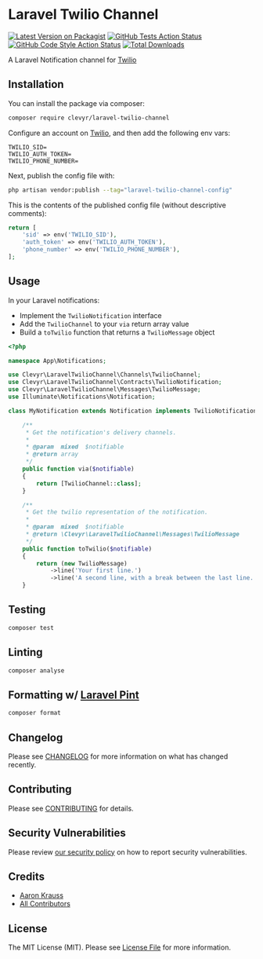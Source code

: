 # Laravel Twilio Channel

[![Latest Version on Packagist](https://img.shields.io/packagist/v/clevyr/laravel-twilio-channel.svg?style=flat-square)](https://packagist.org/packages/clevyr/laravel-twilio-channel)
[![GitHub Tests Action Status](https://img.shields.io/github/workflow/status/clevyr/laravel-twilio-channel/run-tests?label=tests)](https://github.com/clevyr/laravel-twilio-channel/actions?query=workflow%3Arun-tests+branch%3Amain)
[![GitHub Code Style Action Status](https://img.shields.io/github/workflow/status/clevyr/laravel-twilio-channel/Fix%20PHP%20code%20style%20issues?label=code%20style)](https://github.com/clevyr/laravel-twilio-channel/actions?query=workflow%3A"Fix+PHP+code+style+issues"+branch%3Amain)
[![Total Downloads](https://img.shields.io/packagist/dt/clevyr/laravel-twilio-channel.svg?style=flat-square)](https://packagist.org/packages/clevyr/laravel-twilio-channel)

A Laravel Notification channel for [Twilio](https://www.twilio.com/)

## Installation

You can install the package via composer:

```bash
composer require clevyr/laravel-twilio-channel
```

Configure an account on [Twilio](https://www.twilio.com/), and then add the
following env vars:

```
TWILIO_SID=
TWILIO_AUTH_TOKEN=
TWILIO_PHONE_NUMBER=
```

Next, publish the config file with:

```bash
php artisan vendor:publish --tag="laravel-twilio-channel-config"
```

This is the contents of the published config file (without descriptive comments):

```php
return [
    'sid' => env('TWILIO_SID'),
    'auth_token' => env('TWILIO_AUTH_TOKEN'),
    'phone_number' => env('TWILIO_PHONE_NUMBER'),
];
```

## Usage

In your Laravel notifications:
* Implement the `TwilioNotification` interface
* Add the `TwilioChannel` to your `via` return array value
* Build a `toTwilio` function that returns a `TwilioMessage` object

```php
<?php

namespace App\Notifications;

use Clevyr\LaravelTwilioChannel\Channels\TwilioChannel;
use Clevyr\LaravelTwilioChannel\Contracts\TwilioNotification;
use Clevyr\LaravelTwilioChannel\Messages\TwilioMessage;
use Illuminate\Notifications\Notification;

class MyNotification extends Notification implements TwilioNotification {

    /**
     * Get the notification's delivery channels.
     *
     * @param  mixed  $notifiable
     * @return array
     */
    public function via($notifiable)
    {
        return [TwilioChannel::class];
    }

    /**
     * Get the twilio representation of the notification.
     *
     * @param  mixed  $notifiable
     * @return \Clevyr\LaravelTwilioChannel\Messages\TwilioMessage
     */
    public function toTwilio($notifiable)
    {
        return (new TwilioMessage)
            ->line('Your first line.')
            ->line('A second line, with a break between the last line.');
    }
```

## Testing

```bash
composer test
```

## Linting

```bash
composer analyse
```

## Formatting w/ [Laravel Pint](https://laravel.com/docs/9.x/pint)

```bash
composer format
```

## Changelog

Please see [CHANGELOG](CHANGELOG.md) for more information on what has changed recently.

## Contributing

Please see [CONTRIBUTING](CONTRIBUTING.md) for details.

## Security Vulnerabilities

Please review [our security policy](../../security/policy) on how to report security vulnerabilities.

## Credits

- [Aaron Krauss](https://github.com/thecodeboss)
- [All Contributors](../../contributors)

## License

The MIT License (MIT). Please see [License File](LICENSE.md) for more information.
